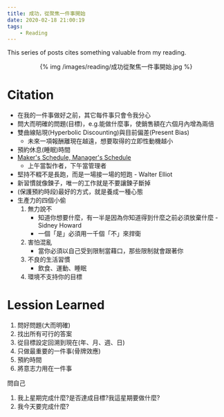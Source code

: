 ```yaml
---
title: 成功，從聚焦一件事開始
date: 2020-02-18 21:00:19
tags:
    - Reading
---
```


This series of posts cites something valuable from my reading. <!-- more -->

<center>
{% img /images/reading/成功從聚焦一件事開始.jpg %}
</center>

# Citation

- 在我的一件事做好之前，其它每件事只會令我分心
- 問大而明確的問題(目標)，e.g.能做什麼事，使銷售額在六個月內增為兩倍
- 雙曲線貼現(Hyperbolic Discounting)與目前偏差(Present Bias)
    - 未來一項報酬離現在越遠，想要取得的立即性動機越小
- 預約休息(睡眠)時間
- [Maker's Schedule, Manager's Schedule](http://www.paulgraham.com/makersschedule.html)
    - 上午當製作者，下午當管理者
- 堅持不輟不是長跑，而是一場接一場的短跑 - Walter Elliot
- 新習慣就像鍊子，唯一的工作就是不要讓鍊子斷掉
- (保護預約時段)最好的方式，就是養成一種心態
- 生產力的四個小偷
    1. 無力說不
        - 知道你想要什麼，有一半是因為你知道得到什麼之前必須放棄什麼 - Sidney Howard
        - 一個「是」必須用一千個「不」來捍衛
    2. 害怕混亂
        - 當你必須以自己受到限制當藉口，那些限制就會跟著你
    3. 不良的生活習慣
        - 飲食、運動、睡眠
    4. 環境不支持你的目標

# Lession Learned

1. 問好問題(大而明確)
2. 找出所有可行的答案
3. 從目標設定回溯到現在(年、月、週、日)
4. 只做最重要的一件事(骨牌效應)
5. 預約時間
6. 將意志力用在一件事

問自己
1. 我上星期完成什麼?是否達成目標?我這星期要做什麼?
2. 我今天要完成什麼?
